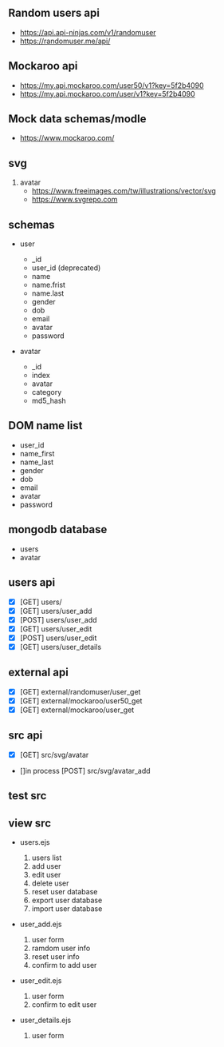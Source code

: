 ## Random users api

- https://api.api-ninjas.com/v1/randomuser
- https://randomuser.me/api/

## Mockaroo api

- https://my.api.mockaroo.com/user50/v1?key=5f2b4090
- https://my.api.mockaroo.com/user/v1?key=5f2b4090

## Mock data schemas/modle

- https://www.mockaroo.com/

## svg

1. avatar
   - https://www.freeimages.com/tw/illustrations/vector/svg
   - https://www.svgrepo.com

## schemas

- user

  - \_id
  - user_id (deprecated)
  - name
  - name.frist
  - name.last
  - gender
  - dob
  - email
  - avatar
  - password

- avatar
  - \_id
  - index
  - avatar
  - category
  - md5_hash

## DOM name list

- user_id
- name_first
- name_last
- gender
- dob
- email
- avatar
- password

## mongodb database

- users
- avatar

## users api

- [x] [GET] users/
- [x] [GET] users/user_add
- [x] [POST] users/user_add
- [x] [GET] users/user_edit
- [x] [POST] users/user_edit
- [x] [GET] users/user_details

## external api

- [x] [GET] external/randomuser/user_get
- [x] [GET] external/mockaroo/user50_get
- [x] [GET] external/mockaroo/user_get

## src api

- [x] [GET] src/svg/avatar
- []in process [POST] src/svg/avatar_add

## test src

## view src

- users.ejs

  1.  users list
  2.  add user
  3.  edit user
  4.  delete user
  5.  reset user database
  6.  export user database
  7.  import user database

- user_add.ejs

  1.  user form
  2.  ramdom user info
  3.  reset user info
  4.  confirm to add user

- user_edit.ejs

  1.  user form
  2.  confirm to edit user

- user_details.ejs

  1.  user form
